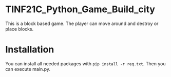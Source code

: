 # TINF21C_Python_Game_Build_city
This is a block based game. The player can move around and destroy or place blocks. 

# Installation
You can install all needed packages with `pip install -r req.txt`.
Then you can execute main.py. 

